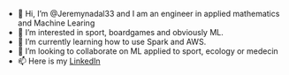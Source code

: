 - 👋 Hi, I’m @Jeremynadal33 and I am an engineer in applied mathematics and Machine Learing
- 👀 I’m interested in sport, boardgames and obviously ML. 
- 🌱 I’m currently learning how to use Spark and AWS.
- 💞️ I’m looking to collaborate on ML applied to sport, ecology or medecin
- 📫 Here is my [LinkedIn](https://www.linkedin.com/in/jérémy-nadal-86a3aaa6/) 

<!---
Jeremynadal33/Jeremynadal33 is a ✨ special ✨ repository because its `README.md` (this file) appears on your GitHub profile.
You can click the Preview link to take a look at your changes.
--->
